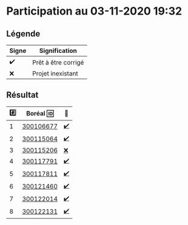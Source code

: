 # Participation au 03-11-2020 19:32

## Légende

| Signe              | Signification                 |
|--------------------|-------------------------------|
| :heavy_check_mark: | Prêt à être corrigé           |
| :x:                | Projet inexistant             |

## Résultat

|:hash:| Boréal :id:                | :100:              |
|------|----------------------------|--------------------|
| 1 | [300106677](../300106677.py) | [:heavy_check_mark:](Correction.md#etudiant-300106677) |
| 2 | [300115064](../300115064.py) | [:heavy_check_mark:](Correction.md#etudiant-300115064) |
| 3 | [300115206](../300115206.py) | [:x:](Correction.md#etudiant-300115206) |
| 4 | [300117791](../300117791.py) | [:heavy_check_mark:](Correction.md#etudiant-300117791) |
| 5 | [300117811](../300117811.py) | [:heavy_check_mark:](Correction.md#etudiant-300117811) |
| 6 | [300121460](../300121460.py) | [:heavy_check_mark:](Correction.md#etudiant-300121460) |
| 7 | [300122014](../300122014.py) | [:heavy_check_mark:](Correction.md#etudiant-300122014) |
| 8 | [300122131](../300122131.py) | [:heavy_check_mark:](Correction.md#etudiant-300122131) |
